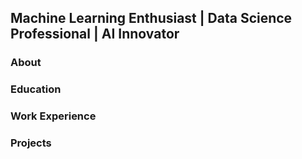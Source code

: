## Machine Learning Enthusiast | Data Science Professional | AI Innovator

### About




### Education





### Work Experience 





### Projects
